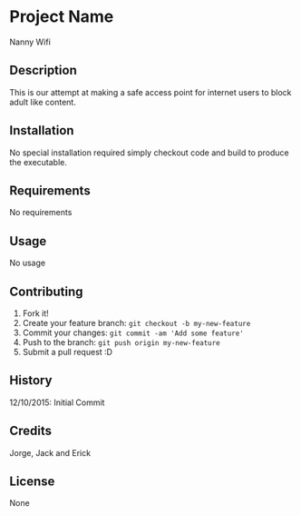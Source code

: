 # Project Name

Nanny Wifi

## Description

This is our attempt at making a safe access point for internet users to block adult like content.

## Installation

No special installation required simply checkout code and build to produce the executable.

## Requirements

No requirements

## Usage

No usage

## Contributing

1. Fork it!
2. Create your feature branch: `git checkout -b my-new-feature`
3. Commit your changes: `git commit -am 'Add some feature'`
4. Push to the branch: `git push origin my-new-feature`
5. Submit a pull request :D

## History

12/10/2015: Initial Commit

## Credits

Jorge, Jack and Erick

## License

None

